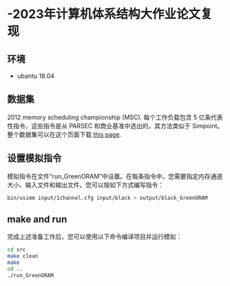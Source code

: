 # -2023年计算机体系结构大作业论文复现

## 环境
+ ubantu 18.04

## 数据集
2012 memory scheduling championship (MSC). 每个工作负载包含 5 亿条代表性指令，这些指令是从 PARSEC 和商业基准中选出的，其方法类似于 Simpoint。整个数据集可以在这个页面下载 [this page](https://www.cs.utah.edu/~rajeev/jwac12/results_table.html).

## 设置模拟指令
模拟指令在文件“run_GreenORAM”中设置。在每条指令中，您需要指定内存通道大小、输入文件和输出文件。您可以按如下方式编写指令：
```sh
bin/usimm input/1channel.cfg input/black > output/black_GreenORAM
```

## make and run
完成上述准备工作后，您可以使用以下命令编译项目并运行模拟：
```sh
cd src
make clean
make
cd ..
./run_GreenORAM
```
